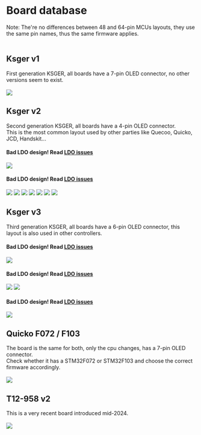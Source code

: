 # Board database 
Note: The're no differences between 48 and 64-pin MCUs layouts, they use the same pin names, thus the same firmware applies.<br><br> 
## Ksger v1
First generation KSGER, all boards have a 7-pin OLED connector, no other versions seem to exist.<br>
<br>
<img src="/Readme_files/boards/ksger_v1.jpg">
<br>

## Ksger v2
Second generation KSGER, all boards have a 4-pin OLED connector.<br>
This is the most common layout used by other parties like Quecoo, Quicko, JCD, Handskit...

#### Bad LDO design! Read [LDO issues](https://github.com/deividAlfa/stm32_soldering_iron_controller#ksger-self-resetting)
<img src="/Readme_files/boards/ksger_v2_1.jpg">

#### Bad LDO design! Read [LDO issues](https://github.com/deividAlfa/stm32_soldering_iron_controller#ksger-self-resetting)
<img src="/Readme_files/boards/ksger_v2_2.jpg">

<img src="/Readme_files/boards/ksger_v2_3.jpg">

<img src="/Readme_files/boards/ksger_v2_4.jpg">

<img src="/Readme_files/boards/ksger_v2_5.jpg">

<img src="/Readme_files/boards/ksger_v2_6.jpg">

<img src="/Readme_files/boards/ksger_v2_7.jpg">

<img src="/Readme_files/boards/ksger_v2_8.jpg">
<br>

## Ksger v3
Third generation KSGER, all boards have a 6-pin OLED connector, this layout is also used in other controllers.<br>

#### Bad LDO design! Read [LDO issues](https://github.com/deividAlfa/stm32_soldering_iron_controller#ksger-self-resetting)
<img src="/Readme_files/boards/ksger_v3_1.jpg">

#### Bad LDO design! Read [LDO issues](https://github.com/deividAlfa/stm32_soldering_iron_controller#ksger-self-resetting)
<img src="/Readme_files/boards/ksger_v3_2.jpg">

<img src="/Readme_files/boards/ksger_v3_3.jpg">

#### Bad LDO design! Read [LDO issues](https://github.com/deividAlfa/stm32_soldering_iron_controller#ksger-self-resetting)
<img src="/Readme_files/boards/ksger_v3_4.jpg">
<br>

## Quicko F072 / F103
The board is the same for both, only the cpu changes, has a 7-pin OLED connector.<br>
Check whether it has a STM32F072 or STM32F103 and choose the correct firmware accordingly.<br>
<br>
<img src="/Readme_files/boards/quicko.jpg">
<br>

## T12-958 v2
This is a very recent board introduced mid-2024.<br>
<br>
<img src="/Readme_files/boards/T12-958_v2.jpg">
<br>